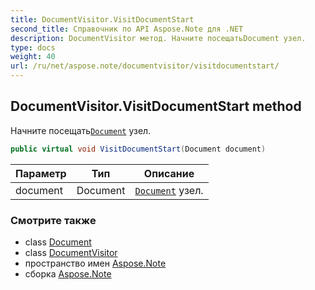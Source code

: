 ```yaml
---
title: DocumentVisitor.VisitDocumentStart
second_title: Справочник по API Aspose.Note для .NET
description: DocumentVisitor метод. Начните посещатьDocument узел.
type: docs
weight: 40
url: /ru/net/aspose.note/documentvisitor/visitdocumentstart/
---
```

## DocumentVisitor.VisitDocumentStart method

Начните посещать[`Document`](../../document/) узел.

```csharp
public virtual void VisitDocumentStart(Document document)
```

| Параметр | Тип | Описание |
| --- | --- | --- |
| document | Document | [`Document`](../../document/) узел. |

### Смотрите также

* class [Document](../../document/)
* class [DocumentVisitor](../)
* пространство имен [Aspose.Note](../../documentvisitor/)
* сборка [Aspose.Note](../../../)


